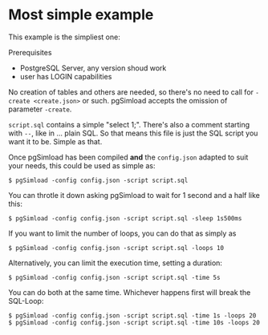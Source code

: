 # Most simple example

This example is the simpliest one:

Prerequisites

 - PostgreSQL Server, any version shoud work
 - user has LOGIN capabilities

No creation of tables and others are needed, so there's no need to call for
`-create <create.json>` or such. pgSimload accepts the omission of parameter
`-create`.

`script.sql` contains a simple "select 1;". There's also a comment starting
with `--`, like in ... plain SQL. So that means this file is just the SQL
script you want it to be. Simple as that.


Once pgSimload has been compiled **and** the `config.json` adapted to suit
your needs, this could be used as simple as:

```code
$ pgSimload -config config.json -script script.sql
```

You can throtle it down asking pgSimload to wait for 1 second and a half like
this:

```code
$ pgSimload -config config.json -script script.sql -sleep 1s500ms
```

If you want to limit the number of loops, you can do that as simply as 

```code
$ pgSimload -config config.json -script script.sql -loops 10
```

Alternatively, you can limit the execution time, setting a duration:

```code
$ pgSimload -config config.json -script script.sql -time 5s
```
You can do both at the same time. Whichever happens first will
break the SQL-Loop:

```code
$ pgSimload -config config.json -script script.sql -time 1s -loops 20
$ pgSimload -config config.json -script script.sql -time 10s -loops 20
```
